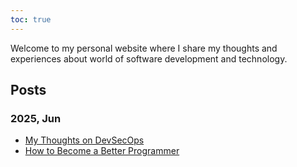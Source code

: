 ```yaml
---
toc: true
---
```


Welcome to my personal website where I share my thoughts and experiences about world of software development and technology.

## Posts

### 2025, Jun
- [My Thoughts on DevSecOps](my-thoughts-on-devsecops)
- [How to Become a Better Programmer](how-to-become-a-better-programmer)

